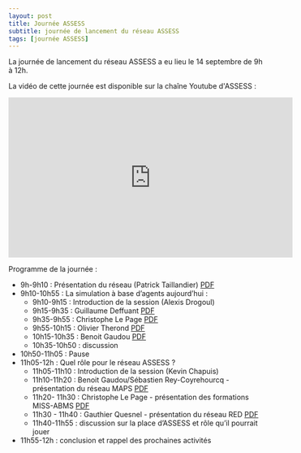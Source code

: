 ```yaml
---
layout: post
title: Journée ASSESS
subtitle: journée de lancement du réseau ASSESS
tags: [journée ASSESS]
---
```

La journée de lancement du réseau ASSESS a eu lieu le 14 septembre de 9h à 12h. 

La vidéo de cette journée est disponible sur la chaîne Youtube d'ASSESS :

<iframe width="560" height="315" src="https://www.youtube.com/embed/PO2lwkjsiX4" title="YouTube video player" frameborder="0" allow="accelerometer; autoplay; clipboard-write; encrypted-media; gyroscope; picture-in-picture" allowfullscreen></iframe>


Programme de la journée :
* 9h-9h10 : Présentation du réseau (Patrick Taillandier) [PDF](/assets/pdf/ASSESS_presentation.pdf)
* 9h10-10h55 : La simulation à base d’agents aujourd’hui :
    * 9h10-9h15 : Introduction de la session (Alexis Drogoul)
    * 9h15-9h35 : Guillaume Deffuant [PDF](/assets/pdf/GD.pdf)
    * 9h35-9h55 : Christophe Le Page [PDF](/assets/pdf/ASSESS_CLP.pdf)
    * 9h55-10h15 : Olivier Therond [PDF](/assets/pdf/OlivierTherond.pdf)
    * 10h15-10h35 : Benoit Gaudou [PDF](/assets/pdf/BG.pdf)
    * 10h35-10h50 : discussion 
* 10h50-11h05 : Pause
* 11h05-12h :  Quel rôle pour le réseau ASSESS ?
    * 11h05-11h10 : Introduction de la session (Kevin Chapuis) 
    * 11h10-11h20 : Benoit Gaudou/Sébastien Rey-Coyrehourcq - présentation du réseau MAPS [PDF](/assets/pdf/Reseau-maps.pdf)
    * 11h20- 11h30 : Christophe Le Page - présentation des formations MISS-ABMS [PDF](/assets/pdf/ASSESS_MISS-ABMS_CLP.pdf)
    * 11h30 - 11h40 : Gauthier Quesnel - présentation du réseau RED [PDF](/assets/pdf/Reseau_DEVS.pdf)
    * 11h40-11h55 : discussion sur la place d’ASSESS et rôle qu’il pourrait jouer
* 11h55-12h : conclusion et rappel des prochaines activités

